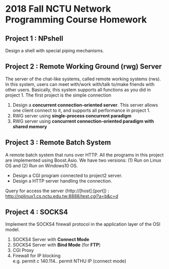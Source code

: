 # 2018 Fall NCTU Network Programming Course Homework

## Project 1 : NPshell
Design a shell with special piping mechanisms.

## Project 2 : Remote Working Ground (rwg) Server
The server of the chat-like systems, called remote working systems (rws). In this system, users can meet with/work with/talk to/make friends with other users. Basically, this system supports all functions as you did in project 1. The first project is the simple connection 
1. Design a **concurrent connection-oriented server**. This server allows one client connect to it, and supports all performance in project 1.
2. RWG server using **single-process concurrent paradigm** 
3. RWG server using **concurrent connection-oriented paradigm with shared memory** 

## Project 3 : Remote Batch System
A remote batch system that runs over HTTP. All the programs in this project are implemented using Boost.Asio. We have two versions: (1) Run on Linux OS and (2) Run on Windows10 OS.
- Design a CGI program connected to project2 server.
- Design a HTTP server handling the connection.  
  
Query for access the server (http://[host]:[port]) : http://nplinux1.cs.nctu.edu.tw:8888/test.cgi?a=b&c=d

## Project 4 : SOCKS4
Implement the SOCKS4 firewall protocol in the application layer of the OSI model.
1. SOCKS4 Server with **Connect Mode**
2. SOCKS4 Server with **Bind Mode** (for **FTP**)
3. CGI Proxy
4. Firewall for IP blocking  
e.g. permit c 140.114.*.*  permit NTHU IP (connect mode)

